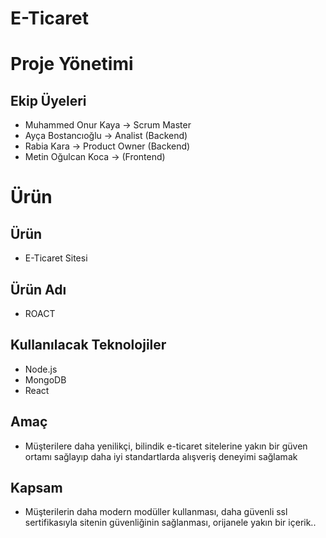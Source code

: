 
# E-Ticaret

# Proje Yönetimi

## Ekip Üyeleri

- Muhammed Onur Kaya -> Scrum Master
- Ayça Bostancıoğlu -> Analist (Backend)
- Rabia Kara -> Product Owner (Backend)
- Metin Oğulcan Koca -> (Frontend)


# Ürün
## Ürün

- E-Ticaret Sitesi

## Ürün Adı

- ROACT

## Kullanılacak Teknolojiler

- Node.js
- MongoDB
- React

## Amaç

- Müşterilere daha yenilikçi, bilindik e-ticaret sitelerine yakın bir güven ortamı sağlayıp daha iyi standartlarda alışveriş deneyimi sağlamak 

## Kapsam

- Müşterilerin daha modern modüller kullanması, daha güvenli ssl sertifikasıyla sitenin güvenliğinin sağlanması, orijanele yakın bir içerik..


